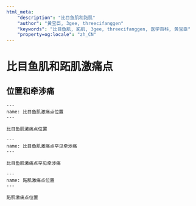 ```yaml
---
html_meta:
    "description": "比目鱼肌和跖肌"
    "author": "黄宝臣, 3gee, threecifanggen"
    "keywords": "比目鱼肌, 跖肌, 3gee, threecifanggen, 医学百科, 黄宝臣"
    "property=og:locale": "zh_CN"
---
```

# 比目鱼肌和跖肌激痛点

## 位置和牵涉痛

```{figure} /_static/img/2022-01-31-13-57-19.png
---
name: 比目鱼肌激痛点位置
---

比目鱼肌激痛点位置
```

```{figure} /_static/img/2022-01-31-13-57-55.png
---
name: 比目鱼肌激痛点罕见牵涉痛
---

比目鱼肌激痛点罕见牵涉痛
```

```{figure} /_static/img/2022-01-31-13-58-32.png
---
name: 跖肌激痛点位置
---

跖肌激痛点位置
```


